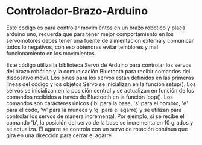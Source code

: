 # Controlador-Brazo-Arduino
Este codigo es para controlar movimientos en un brazo robotico y placa arduino uno, recuerda que para tener mejor comportamiento en los servomotores
debes tener una fuente de alimentacion externa y comunicar todos lo negativos, con eso obtendras evitar temblores y mal funcionamiento en los movimientos.

Este código utiliza la biblioteca Servo de Arduino para controlar los servos del brazo robótico y la comunicación Bluetooth para recibir comandos
del dispositivo móvil.
Los pines para los servos están definidos en las primeras líneas del código y los objetos Servo se inicializan
en la función setup().
Los servos se inicializan en la posición central y se actualizan en función de los comandos recibidos a través
de Bluetooth en la función loop().
Los comandos son caracteres únicos ('b' para la base, 's' para el hombro, 'e' para el codo,
'w' para la muñeca y 'g' para el agarre) y se utilizan para controlar los servos de manera incremental. Por ejemplo, si se recibe el comando 'b',
la posición del servo de la base se incrementa en 10 grados y se actualiza.
El agarre se controla con un servo de rotación continua que gira en una dirección para cerrar el agarre
